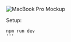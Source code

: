 ![MacBook Pro Mockup](https://github.com/Ammb305/WeatherWebsite-Reactjs/assets/63208139/22bcc7d7-5c4b-4f9e-b79b-c3fe551f8b6e)

Setup:
```
npm run dev
'''
